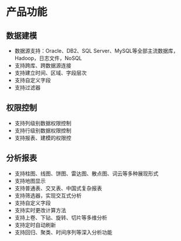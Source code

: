 # 产品功能

## 数据建模
*	数据源支持：Oracle、DB2、SQL Server、MySQL等全部主流数据库，Hadoop，日志文件，NoSQL
*	支持跨库、跨数据源连接
*	支持建立时间、区域、字段层次
*	支持自定义字段
* 支持过滤器
## 权限控制
*	支持列级别数据权限控制
*	支持行级别数据权限控制
*	支持报表、建模的权限控
## 分析报表
*	支持柱图、线图、饼图、雷达图、散点图、词云等多种展现形式
*	支持地图显示
*	支持普通表、交叉表、中国式复杂报表
*	支持筛选器，实现交互式分析
*	支持自定义字段
*	支持实时更改计算方法
*	支持上卷、下钻、旋转、切片等多维分析
*	支持定时自动刷新
*	支持回归、聚类、时间序列等深入分析功能


